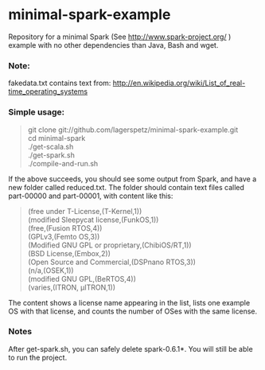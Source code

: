 minimal-spark-example
=====================
Repository for a minimal Spark (See http://www.spark-project.org/ ) example with no other dependencies than Java, Bash and wget.

### Note:
fakedata.txt contains text from: http://en.wikipedia.org/wiki/List_of_real-time_operating_systems

### Simple usage:

> git clone git://github.com/lagerspetz/minimal-spark-example.git  
> cd minimal-spark  
> ./get-scala.sh  
> ./get-spark.sh  
> ./compile-and-run.sh

If the above succeeds, you should see some output from Spark, and have a new folder called
reduced.txt. The folder should contain text files called part-00000 and part-00001, with content
like this:

> (free under T-License,(T-Kernel,1))  
> (modified Sleepycat license,(FunkOS,1))  
> (free,(Fusion RTOS,4))  
> (GPLv3,(Femto OS,3))  
> (Modified GNU GPL or proprietary,(ChibiOS/RT,1))  
> (BSD License,(Embox,2))  
> (Open Source and Commercial,(DSPnano RTOS,3))  
> (n/a,(OSEK,1))  
> (modified GNU GPL,(BeRTOS,4))  
> (varies,(ITRON, µITRON,1))

The content shows a license name appearing in the list, lists one example OS with that license, and counts the number of OSes with the same license.

### Notes
After get-spark.sh, you can safely delete spark-0.6.1\*. You will still be able to run the project.

